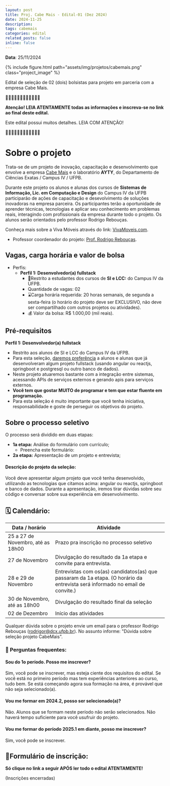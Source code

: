 ```yaml
---
layout: post
title: Proj. Cabe Mais - Edital-01 (Dez 2024)
date: 2024-11-25
description: 
tags: cabemais
categories: edital
related_posts: false
inline: false
---
```


**Data**: 25/11/2024


{% include figure.html path="assets/img/projetos/cabemais.png" class="project_image" %}

Edital de seleção de 02 (dois) bolsistas para projeto em parceria com a empresa Cabe Mais.

🚨🚨🚨🚨🚨🚨🚨🚨🚨🚨🚨🚨 

**Atenção! LEIA ATENTAMENTE todas as informações e inscreva-se no link
ao final deste edital.**

Este edital possui muitos detalhes. LEIA COM ATENÇÃO!

🚨🚨🚨🚨🚨🚨🚨🚨🚨🚨🚨🚨 

# Sobre o projeto

Trata-se de um projeto de inovação, capacitação e desenvolvimento que
envolve a empresa [Cabe Mais](https://cabemais.com.br) e o laboratório **AYTY**, do Departamento
de Ciências Exatas / Campus IV / UFPB.

Durante este projeto os alunos e alunas dos cursos de **Sistemas de Informação, Lic. em Computação e Design** do Campus IV da UFPB participarão de ações de capacitação e desevolvimento de soluções inovadoras na empresa parceira. Os participantes terão a oportunidade de aprender técnicas, tecnologias e aplicar seu conhecimento em problemas reais, interagindo com profissionais da empresa durante todo o projeto.
Os alunos serão orientados pelo professor Rodrigo Rebouças.

Conheça mais sobre a Viva Móveis através do link: [VivaMoveis.com](https://vivamoveis.com).

* Professor coordenador do projeto: [Prof. Rodrigo Rebouças](/equipe/professores/rodrigor/).

## Vagas, carga horária e valor de bolsa

- Perfis:
  - **Perfil 1: Desenvolvedor(a) fullstack**
    -   🎯Restrito a estudantes dos cursos de **SI e LCC:** do Campus IV da UFPB.
    -   Quantidade de vagas: 02
    -   ⌛️Carga horária requerida: 20 horas semanais, de segunda a
        sexta-feira (o horário do projeto deve ser EXCLUSIVO, não deve
        ser compartilhado com outros projetos ou atividades).
    -   💰 Valor da bolsa: R$ 1.000,00 (mil reais).


## Pré-requisitos

**Perfil 1: Desenvolvedor(a) fullstack**

- Restrito aos alunos de SI e LCC do Campus IV da UFPB.
- Para esta seleção, <u>daremos preferência</u> a alunos e alunas que já desenvolveram algum projeto fullstack (usando angular ou reactjs, springboot e postgresql ou outro banco de dados).
- Neste projeto atuaremos bastante com a integração entre sistemas, acessando APIs de serviços externos e gerando apis para serviços externos. 
- **Você tem que gostar MUITO de programar e tem que estar fluente em programação.**
- Para esta seleção é muito importante que você tenha iniciativa, responsabilidade e goste de perseguir os objetivos do projeto.

## Sobre o processo seletivo

O processo será dividido em duas etapas:

- **1a etapa:** Análise do formulário com currículo;
  - Preencha este formulário: 
- **2a etapa:** Apresentação de um projeto e entrevista;

#### Descrição do projeto da seleção:

Você deve apresentar algum projeto que você tenha desenvolvido, utilizando as tecnologias que citamos acima: angular ou reactjs, springboot e banco de dados. Durante a apresentação, iremos tirar dúvidas sobre seu código e conversar sobre sua experiência em desenvolvimento.


## 🗓️ Calendário:

| Data / horário            | Atividade                                                      |
|---------------------------|----------------------------------------------------------------|
| 25 a 27 de Novembro, até as 18h00 | Prazo pra inscrição no processo seletivo                  |
| 27 de Novembro | Divulgação do resultado da 1a etapa e convite para entrevista. |
| 28 e 29 de Novembro | Entrevistas com os(as) candidatos(as) que passaram da 1a etapa. (O horário da entrevista será informado no email de convite.) |
| 30 de Novembro, até as 18h00 | Divulgação do resultado final da seleção                       |
| 02 de Dezembro              | Início das atividades                                          |

Qualquer dúvida sobre o projeto envie um email para o professor Rodrigo Rebouças (rodrigor@dcx.ufpb.br). No assunto informe: "Dúvida sobre seleção projeto CabeMais".


### 🤔 Perguntas frequentes:

#### Sou do 1o período. Posso me inscrever?
Sim, você pode se inscrever, mas esteja ciente dos requisitos do edital. Se você está no primeiro período mas tem experiências anteriores ao curso, tudo bem. Se está começando agora sua formação na área, é provável que não seja selecionado(a).

#### Vou me formar em 2024.2, posso ser selecionado(a)?
Não. Alunos que se formam neste período não serão selecionados. Não haverá tempo suficiente para você usufruir do projeto.

#### Vou me formar do período 2025.1 em diante, posso me inscrever?
Sim, você pode se inscrever.

## 📝Formulário de inscrição:

**Só clique no link a seguir APÓS ler todo o edital ATENTAMENTE!**

(Inscrições encerradas)
